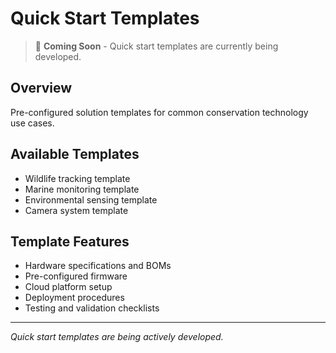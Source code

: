 # Quick Start Templates

> 🚧 **Coming Soon** - Quick start templates are currently being developed.

## Overview
Pre-configured solution templates for common conservation technology use cases.

## Available Templates
- Wildlife tracking template
- Marine monitoring template
- Environmental sensing template
- Camera system template

## Template Features
- Hardware specifications and BOMs
- Pre-configured firmware
- Cloud platform setup
- Deployment procedures
- Testing and validation checklists

---
*Quick start templates are being actively developed.*